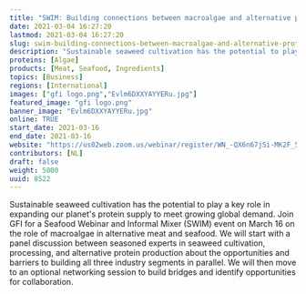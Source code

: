 ```yaml
---
title: "SWIM: Building connections between macroalgae and alternative proteins"
date: 2021-03-04 16:27:20
lastmod: 2021-03-04 16:27:20
slug: swim-building-connections-between-macroalgae-and-alternative-proteins
description: "Sustainable seaweed cultivation has the potential to play a key role in expanding our planet's protein supply to meet growing global demand. Join GFI for a Seafood Webinar and Informal Mixer (SWIM) event on March 16 on the role of macroalgae in alternative meat and seafood. We will start with a panel discussion between seasoned experts in seaweed cultivation, processing, and alternative protein production about the opportunities and barriers to building all three industry segments in parallel."
proteins: [Algae]
products: [Meat, Seafood, Ingredients]
topics: [Business]
regions: [International]
images: ["gfi logo.png","Evlm6DXXYAYYERu.jpg"]
featured_image: "gfi logo.png"
banner_image: "Evlm6DXXYAYYERu.jpg"
online: TRUE
start_date: 2021-03-16
end_date: 2021-03-16
website: "https://us02web.zoom.us/webinar/register/WN_-QX6n67jSi-MK2F_51uL1w"
contributors: [NL]
draft: false
weight: 5000
uuid: 8522
---
```

Sustainable seaweed cultivation has the potential to play a key role in
expanding our planet\'s protein supply to meet growing global demand.
Join GFI for a Seafood Webinar and Informal Mixer (SWIM) event on March
16 on the role of macroalgae in alternative meat and seafood. We will
start with a panel discussion between seasoned experts in seaweed
cultivation, processing, and alternative protein production about the
opportunities and barriers to building all three industry segments in
parallel. We will then move to an optional networking session to build
bridges and identify opportunities for collaboration.
